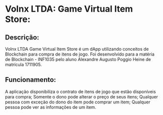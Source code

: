 # Volnx LTDA: Game Virtual Item Store:

## Descrição:

Volnx LTDA Game Virtual Item Store é um dApp utilizando conceitos de Blockchain para compra de itens de jogo.
Foi desenvolvido para a matéria de Blockchain - INF1035 pelo aluno Alexandre Augusto Poggio Heine
de matrícula 1711905.

## Funcionamento:

A aplicação disponibiliza o contrato de itens de jogo que estão disponíveis para compra;
Somente o dono pode alterar o preço de seus itens;
Qualquer pessoa com exceção do dono do item pode comprar um item;
Qualquer pessoa pode ver as informações de um item.
